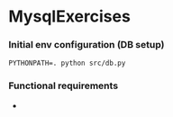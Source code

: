 # MysqlExercises
### Initial env configuration (DB setup)
`PYTHONPATH=. python src/db.py`
### Functional requirements
*